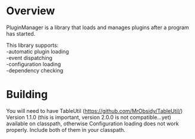 # Overview

PluginManager is a library that loads and manages plugins after a program has started.

This library supports: <br />
-automatic plugin loading <br />
-event dispatching <br />
-configuration loading <br />
-dependency checking <br />

# Building
You will need to have TableUtil (https://github.com/MrObsidy/TableUtil/) Version 1.1.0 (this is important, version 2.0.0 is not compatible...yet) available on classpath, otherwise Configuration loading does not work properly. Include both of them in your classpath.
